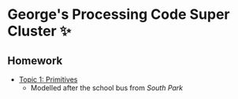 # George's Processing Code Super Cluster ✨

## Homework
- [Topic 1: Primitives](https://google.com)
  - Modelled after the school bus from *South Park*
